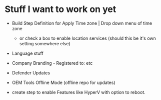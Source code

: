 # Stuff I want to work on yet

- Build Step Definition for Apply Time zone | Drop down menu of time zone
  - or check a box to enable location services (should this be it's own setting somewhere else)

- Language stuff
- Company Branding - Registered to: etc
- Defender Updates
- OEM Tools Offline Mode (offline repo for updates)
- create step to enable Features like HyperV with option to reboot.